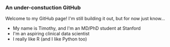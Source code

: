 ### An under-constuction GitHub

Welcome to my GitHub page! I'm still building it out, but for now just know...

* My name is Timothy, and I'm an MD/PhD student at Stanford
* I'm an aspiring clinical data scientist 
* I really like R (and I like Python too)

<!--
**keyes-timothy/keyes-timothy** is a ✨ _special_ ✨ repository because its `README.md` (this file) appears on your GitHub profile.

Here are some ideas to get you started:

- 🔭 I’m currently working on ...
- 🌱 I’m currently learning ...
- 👯 I’m looking to collaborate on ...
- 🤔 I’m looking for help with ...
- 💬 Ask me about ...
- 📫 How to reach me: ...
- 😄 Pronouns: ...
- ⚡ Fun fact: ...
-->
